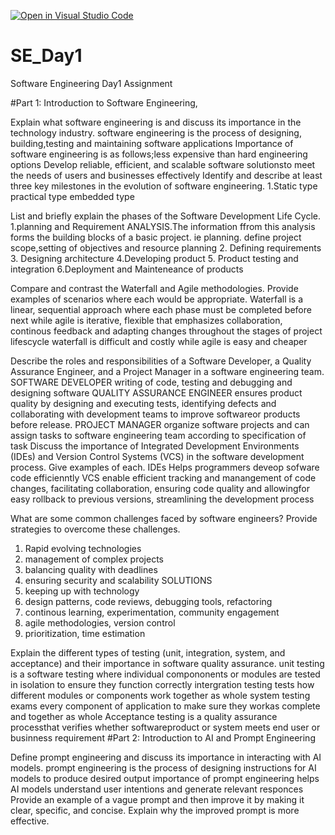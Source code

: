 [![Open in Visual Studio Code](https://classroom.github.com/assets/open-in-vscode-2e0aaae1b6195c2367325f4f02e2d04e9abb55f0b24a779b69b11b9e10269abc.svg)](https://classroom.github.com/online_ide?assignment_repo_id=18798874&assignment_repo_type=AssignmentRepo)
# SE_Day1
Software Engineering Day1 Assignment

#Part 1: Introduction to Software Engineering,

Explain what software engineering is and discuss its importance in the technology industry.
software engineering is the process of designing, building,testing and maintaining software applications
Importance of software engineering is as follows;less expensive than hard engineering options
Develop reliable, efficient, and scalable software solutionsto meet the needs of users and businesses effectively
Identify and describe at least three key milestones in the evolution of software engineering.
1.Static type
practical type
embedded type


List and briefly explain the phases of the Software Development Life Cycle.
1.planning and Requirement ANALYSIS.The information ffrom this analysis forms the building blocks of a basic project. ie planning. define project scope,setting of objectives and resource planning
2. Defining requirements
3. Designing architecture
4.Developing product
5. Product testing and integration
6.Deployment and Mainteneance of products


Compare and contrast the Waterfall and Agile methodologies. Provide examples of scenarios where each would be appropriate.
Waterfall is a linear, sequential approach where each phase must be completed before next while agile is iterative, flexible that emphasizes collaboration, continous feedback and adapting changes throughout the stages of project lifescycle
waterfall is difficult and costly while agile is easy and cheaper

Describe the roles and responsibilities of a Software Developer, a Quality Assurance Engineer, and a Project Manager in a software engineering team.
SOFTWARE DEVELOPER writing of code, testing and debugging and designing software
QUALITY ASSURANCE ENGINEER ensures product quality by designing and executing tests, identifying defects and collaborating with development teams to improve softwareor products before release. 
PROJECT MANAGER organize software projects and can assign tasks to software engineering team according to specification of task
Discuss the importance of Integrated Development Environments (IDEs) and Version Control Systems (VCS) in the software development process. Give examples of each.
IDEs Helps programmers deveop sofware code efficienntly
 VCS enable efficient tracking and manangement of code changes, facilitating collaboration, ensuring code quality and allowingfor easy rollback to previous versions, streamlining the development process

What are some common challenges faced by software engineers? Provide strategies to overcome these challenges.
1. Rapid evolving technologies
2.  management of complex projects
3.  balancing quality with  deadlines
4.  ensuring security and scalability
SOLUTIONS
1. keeping up with technology
2. design patterns, code reviews, debugging tools, refactoring
3. continous learning, experimentation, community engagement
4. agile methodologies, version control
5. prioritization, time estimation

Explain the different types of testing (unit, integration, system, and acceptance) and their importance in software quality assurance.
unit testing is a software testing where individual compononents or modules are tested in isolation to ensure they function correctly
intergration testing tests how different modules or components work together as whole
system testing exams every component of application to make sure they workas complete and together as whole
Acceptance testing is a quality assurance processthat verifies whether softwareproduct or system meets end user or businness requirement
#Part 2: Introduction to AI and Prompt Engineering


Define prompt engineering and discuss its importance in interacting with AI models.
 prompt engineering is the process of designing instructions for AI models to produce desired output
importance of prompt engineering helps AI models understand user intentions and  generate relevant responces
Provide an example of a vague prompt and then improve it by making it clear, specific, and concise. Explain why the improved prompt is more effective.

